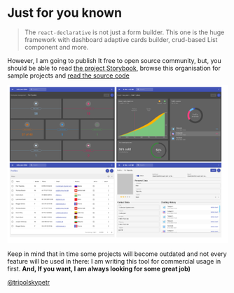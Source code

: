 # Just for you known

> The `react-declarative` is not just a form builder. This one is the huge framework with dashboard adaptive cards builder, crud-based List component and more.

However, I am going to publish It free to open source community, but, you should be able to read [the project Storybook](https://react-declarative.github.io/), browse this organisation for sample projects and [read the source code](https://github.com/react-declarative/react-declarative/tree/master/src)

![screenshot](https://github.com/react-declarative/.github/blob/main/screenshot.png)

Keep in mind that in time some projects will become outdated and not every feature will be used in there: I am writing this tool for commercial usage in first. **And, If you want, I am always looking for some great job)**

[@tripolskypetr](https://github.com/tripolskypetr)
